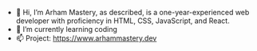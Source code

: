 - 👋 Hi, I’m Arham Mastery, as described, is a one-year-experienced web developer with proficiency in HTML, CSS, JavaScript, and React.
- 🌱 I’m currently learning coding
- 📫 Project: https://www.arhammastery.dev

<!---
arhamraza112/arhamraza112 is a ✨ special ✨ repository because its `README.md` (this file) appears on your GitHub profile.
You can click the Preview link to take a look at your changes.
--->

